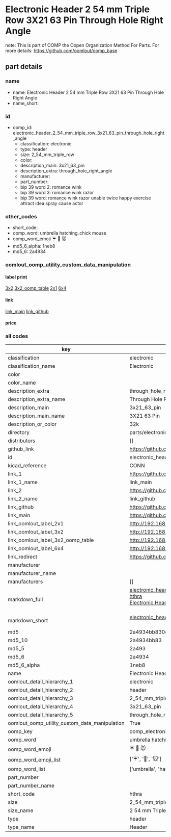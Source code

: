 # Electronic Header 2 54 mm Triple Row 3X21 63 Pin Through Hole Right Angle  

note: This is part of OOMP the Oopen Organization Method For Parts. For more details: https://github.com/oomlout/oomp_base

##  part details
  







### name
* name: Electronic Header 2 54 mm Triple Row 3X21 63 Pin Through Hole Right Angle
* name_short: 
### id
* oomp_id: electronic_header_2_54_mm_triple_row_3x21_63_pin_through_hole_right_angle
  * classification: electronic
  * type: header
  * size: 2_54_mm_triple_row
  * color: 
  * description_main: 3x21_63_pin
  * description_extra: through_hole_right_angle
  * manufacturer: 
  * part_number: 
  * bip 39 word 2: romance wink
  * bip 39 word 3: romance wink razor
  * bip 39 word: romance wink razor unable twice happy exercise attract idea spray cause actor

### other_codes
* short_code: 
* oomp_word: umbrella hatching_chick mouse
* oomp_word_emoji :umbrella: :hatching_chick: :mouse:
* md5_6_alpha: 1neb8
* md5_6: 2a4934






### oomlout_oomp_utility_custom_data_manipulation
#### label print
[3x2](http://192.168.1.245:1112/?label=oomp%201neb8)
[3x2_oomp_table](http://192.168.1.108:1112/?label=oomp%201neb8)
[2x1](http://192.168.1.242:1112/?label=oomp%201neb8)
[6x4](http://192.168.1.55:1112/?label=oomp%201neb8)    

#### link

[link_main](https://github.com/oomlout/oomlout_oomp_version_1_messy/tree/main/parts/electronic_header_2_54_mm_triple_row_3x21_63_pin_through_hole_right_angle) [link_github](https://github.com/oomlout/oomlout_oomp_version_1_messy/tree/main/parts/electronic_header_2_54_mm_triple_row_3x21_63_pin_through_hole_right_angle)                             

#### price







### all codes 
| key | value |  
| --- | --- |  
| classification | electronic |  
| classification_name | Electronic |  
| color |  |  
| color_name |  |  
| description_extra | through_hole_right_angle |  
| description_extra_name | Through Hole Right Angle |  
| description_main | 3x21_63_pin |  
| description_main_name | 3X21 63 Pin |  
| description_or_color | 32k |  
| directory | parts/electronic_header_2_54_mm_triple_row_3x21_63_pin_through_hole_right_angle |  
| distributors | [] |  
| github_link | https://github.com/oomlout/oomlout_oomp_part_src/tree/main/parts/electronic_header_2_54_mm_triple_row_3x21_63_pin_through_hole_right_angle |  
| id | electronic_header_2_54_mm_triple_row_3x21_63_pin_through_hole_right_angle |  
| kicad_reference | CONN |  
| link_1 | https://github.com/oomlout/oomlout_oomp_version_1_messy/tree/main/parts/electronic_header_2_54_mm_triple_row_3x21_63_pin_through_hole_right_angle |  
| link_1_name | link_main |  
| link_2 | https://github.com/oomlout/oomlout_oomp_version_1_messy/tree/main/parts/electronic_header_2_54_mm_triple_row_3x21_63_pin_through_hole_right_angle |  
| link_2_name | link_github |  
| link_github | https://github.com/oomlout/oomlout_oomp_version_1_messy/tree/main/parts/electronic_header_2_54_mm_triple_row_3x21_63_pin_through_hole_right_angle |  
| link_main | https://github.com/oomlout/oomlout_oomp_version_1_messy/tree/main/parts/electronic_header_2_54_mm_triple_row_3x21_63_pin_through_hole_right_angle |  
| link_oomlout_label_2x1 | http://192.168.1.242:1112/?label=oomp%201neb8 |  
| link_oomlout_label_3x2 | http://192.168.1.245:1112/?label=oomp%201neb8 |  
| link_oomlout_label_3x2_oomp_table | http://192.168.1.108:1112/?label=oomp%201neb8 |  
| link_oomlout_label_6x4 | http://192.168.1.55:1112/?label=oomp%201neb8 |  
| link_redirect | https://github.com/oomlout/oomlout_oomp_version_1_messy/tree/main/parts/electronic_header_2_54_mm_triple_row_3x21_63_pin_through_hole_right_angle |  
| manufacturer |  |  
| manufacturer_name |  |  
| manufacturers | [] |  
| markdown_full | [electronic_header_2_54_mm_triple_row_3x21_63_pin_through_hole_right_angle](none)<br>[hthra](none)<br>[Electronic Header 2 54 Mm Triple Row 3X21 63 Pin Through Hole Right Angle](none)<br><br> |  
| markdown_short | [electronic_header_2_54_mm_triple_row_3x21_63_pin_through_hole_right_angle](none)<br><br> |  
| md5 | 2a4934bb830ec9e9a3f5aec5657ef5dc |  
| md5_10 | 2a4934bb83 |  
| md5_5 | 2a493 |  
| md5_6 | 2a4934 |  
| md5_6_alpha | 1neb8 |  
| name | Electronic Header 2 54 mm Triple Row 3X21 63 Pin Through Hole Right Angle |  
| oomlout_detail_hierarchy_1 | electronic |  
| oomlout_detail_hierarchy_2 | header |  
| oomlout_detail_hierarchy_3 | 2_54_mm_triple_row |  
| oomlout_detail_hierarchy_4 | 3x21_63_pin |  
| oomlout_detail_hierarchy_5 | through_hole_right_angle |  
| oomlout_oomp_utility_custom_data_manipulation | True |  
| oomp_key | oomp_electronic_header_2_54_mm_triple_row_3x21_63_pin_through_hole_right_angle |  
| oomp_word | umbrella hatching_chick mouse |  
| oomp_word_emoji | :umbrella: :hatching_chick: :mouse: |  
| oomp_word_emoji_list | [':umbrella:', ':hatching_chick:', ':mouse:'] |  
| oomp_word_list | ['umbrella', 'hatching_chick', 'mouse'] |  
| part_number |  |  
| part_number_name |  |  
| short_code | hthra |  
| size | 2_54_mm_triple_row |  
| size_name | 2 54 mm Triple Row |  
| type | header |  
| type_name | Header |  
